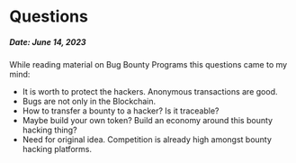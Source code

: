 # Questions
##### Date: June 14, 2023
While reading material on Bug Bounty Programs this questions came to my mind:
* It is worth to protect the hackers. Anonymous transactions are good.
* Bugs are not only in the Blockchain.
* How to transfer a bounty to a hacker? Is it traceable?
* Maybe build your own token? Build an economy around this bounty hacking thing?
* Need for original idea. Competition is already high amongst bounty hacking platforms.